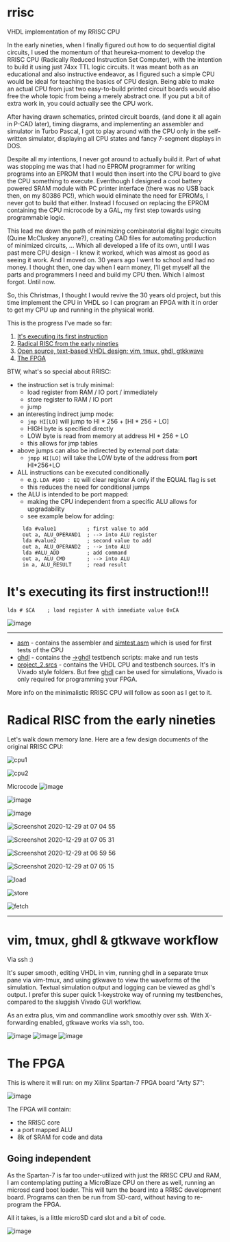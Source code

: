 # rrisc
VHDL implementation of my RRISC CPU

In the early nineties, when I finally figured out how to do sequential digital circuits, I used the momentum of that heureka-moment to develop the RRISC CPU (Radically Reduced Instruction Set Computer), with the intention to build it using just 74xx TTL logic circuits. It was meant both as an educational and also instructive endeavor, as I figured such a simple CPU would be ideal for teaching the basics of CPU design. Being able to make an actual CPU from just two easy-to-build printed circuit boards would also free the whole topic from being a merely abstract one. If you put a bit of extra work in, you could actually see the CPU work.

After having drawn schematics, printed circuit boards, (and done it all again in P-CAD later), timing diagrams, and implementing an assembler and simulator in Turbo Pascal, I got to play around with the CPU only in the self-written simulator, displaying all CPU states and fancy 7-segment displays in DOS. 

Despite all my intentions, I never got around to actually build it. Part of what was stopping me was that I had no EPROM programmer for writing programs into an EPROM that I would then insert into the CPU board to give the CPU something to execute. Eventhough I designed a cool battery powered SRAM module with PC printer interface (there was no USB back then, on my 80386 PC!), which would eliminate the need for EPROMs, I never got to build that either. Instead I focused on replacing the EPROM containing the CPU microcode by a GAL, my first step towards using programmable logic. 

This lead me down the path of minimizing combinatorial digital logic circuits (Quine McCluskey anyone?), creating CAD files for automating production of minimized circuits, ... Which all developed a life of its own, until I was past mere CPU design - I knew it worked, which was almost as good as seeing it work. And I moved on. 30 years ago I went to school and had no money. I thought then, one day when I earn money, I'll get myself all the parts and programmers I need and build my CPU then. Which I almost forgot. Until now.

So, this Christmas, I thought I would revive the 30 years old project, but this time implement the CPU in VHDL so I can program an FPGA with it in order to get my CPU up and running in the physical world.

This is the progress I've made so far:

1. [It's executing its first instruction](https://github.com/renerocksai/rrisc#its-executing-its-first-instruction)
2. [Radical RISC from the early nineties](https://github.com/renerocksai/rrisc#radical-risc-from-the-early-nineties)
3. [Open source, text-based VHDL design: vim, tmux, ghdl, gtkkwave](https://github.com/renerocksai/rrisc#vim-tmux-ghdl--gtkwave-workflow)
4. [The FPGA](https://github.com/renerocksai/rrisc#the-fpga)

BTW, what's so special about RRISC:

- the instruction set is truly minimal:
  - load register from RAM / IO port / immediately
  - store register to RAM / IO port
  - jump
- an interesting indirect jump mode:
  - `jmp HI[LO]`  will jump to HI * 256 + [HI * 256 + LO]
  - HIGH byte is specified directly
  - LOW byte is read from memory at address HI * 256 + LO
  - this allows for jmp tables
- above jumps can also be indirected by external port data:
  - `jmpp HI[LO]` will take the LOW byte of the address from **port** HI*256+LO
- ALL instructions can be executed conditionally
    - e.g. `LDA #$00 : EQ` will clear register A only if the EQUAL flag is set
    - this reduces the need for conditional jumps
- the ALU is intended to be port mapped:
  - making the CPU independent from a specific ALU allows for upgradability
  - see example below for adding:

```
     lda #value1          ; first value to add
     out a, ALU_OPERAND1  ; --> into ALU register
     lda #value2          ; second value to add
     out a, ALU_OPERAND2  ; --> into ALU
     lda #ALU_ADD         ; add command
     out a, ALU_CMD       ; --> into ALU
     in a, ALU_RESULT     ; read result
  ```
  


# It's executing its first instruction!!!

```
lda # $CA    ; load register A with immediate value 0xCA
```

![image](https://user-images.githubusercontent.com/30892199/103259340-3bfa1080-4999-11eb-84a3-6e24cd6d44a9.png)

---

- [asm](https://github.com/renerocksai/rrisc/tree/main/asm) - contains the assembler and [simtest.asm](https://github.com/renerocksai/rrisc/blob/main/asm/simtest.asm) which is used for first tests of the CPU
- [ghdl](https://github.com/renerocksai/rrisc/tree/main/ghdl) - contains the [->ghdl](https://github.com/ghdl/ghdl) testbench scripts: make and run tests
- [project_2.srcs](https://github.com/renerocksai/rrisc/tree/main/ghdl) - contains the VHDL CPU and testbench sources. It's in Vivado style folders. But free [ghdl](https://github.com/ghdl/ghdl) can be used for simulations, Vivado is only required for programming your FPGA.

More info on the minimalistic RRISC CPU will follow as soon as I get to it. 

# Radical RISC from the early nineties

Let's walk down memory lane. Here are a few design documents of the original RRISC CPU:

![cpu1](https://user-images.githubusercontent.com/30892199/103261827-2a1d6b00-49a3-11eb-9059-535dd5146852.jpg)

![cpu2](https://user-images.githubusercontent.com/30892199/103261847-39041d80-49a3-11eb-99c7-6f4847c922f6.jpg)

Microcode
![image](https://user-images.githubusercontent.com/30892199/103268856-918fe680-49b4-11eb-8e19-69d7a5e85080.png)

![image](https://user-images.githubusercontent.com/30892199/103262039-fd1d8800-49a3-11eb-8059-327ff2c138cd.png)

![image](https://user-images.githubusercontent.com/30892199/103262387-16730400-49a5-11eb-916a-6a68d457bb2c.png)

![Screenshot 2020-12-29 at 07 04 55](https://user-images.githubusercontent.com/30892199/103262189-6d2c0e00-49a4-11eb-9b6d-87ae2d60443e.png)

![Screenshot 2020-12-29 at 07 05 31](https://user-images.githubusercontent.com/30892199/103262201-73ba8580-49a4-11eb-8bb8-017ca3ad27c9.png)

![Screenshot 2020-12-29 at 06 59 56](https://user-images.githubusercontent.com/30892199/103262046-07d81d00-49a4-11eb-8441-7309dff50104.png)

![Screenshot 2020-12-29 at 07 05 15](https://user-images.githubusercontent.com/30892199/103262216-859c2880-49a4-11eb-9e29-5961f979d903.png)

![load](https://user-images.githubusercontent.com/30892199/103262701-0f98c100-49a6-11eb-8735-f23eb3a40f4b.jpg)

![store](https://user-images.githubusercontent.com/30892199/103262710-158ea200-49a6-11eb-8eb0-9b5ac150c8b0.jpg)

![fetch](https://user-images.githubusercontent.com/30892199/103262716-19babf80-49a6-11eb-9e65-19c49d2f28c6.jpg)



---

# vim, tmux, ghdl & gtkwave workflow

Via ssh :)

It's super smooth, editing VHDL in vim, running ghdl in a separate tmux pane via vim-tmux, and using gtkwave to view the waveforms of the simulation. Textual simulation output and logging can be viewed as ghdl's output. I prefer this super quick 1-keystroke way of running my testbenches, compared to the sluggish Vivado GUI workflow. 

As an extra plus, vim and commandline work smoothly over ssh. With X-forwarding enabled, gtkwave works via ssh, too.

![image](https://user-images.githubusercontent.com/30892199/103260189-22f35e80-499d-11eb-9a61-f724f4163be4.png)
![image](https://user-images.githubusercontent.com/30892199/103263325-d2353300-49a7-11eb-8fa0-b168ecc6ae0d.png)
![image](https://user-images.githubusercontent.com/30892199/103263490-55568900-49a8-11eb-9b65-84b423a1a7b3.png)


# The FPGA

This is where it will run: on my Xilinx Spartan-7 FPGA board "Arty S7":

![image](https://user-images.githubusercontent.com/30892199/103259761-0c4c0800-499b-11eb-9c5e-8fb334655b68.png)

The FPGA will contain:

- the RRISC core
- a port mapped ALU
- 8k of SRAM for code and data

## Going independent

As the Spartan-7 is far too under-utilized with just the RRISC CPU and RAM, I am contemplating putting a MicroBlaze CPU on there as well, running an microsd card boot loader. This will turn the board into a RRISC development board. Programs can then be run from SD-card, without having to re-program the FPGA.

All it takes, is a little microSD card slot and a bit of code.

![image](https://user-images.githubusercontent.com/30892199/103264497-24c41e80-49ab-11eb-956e-8f3ce4ea0793.png)

